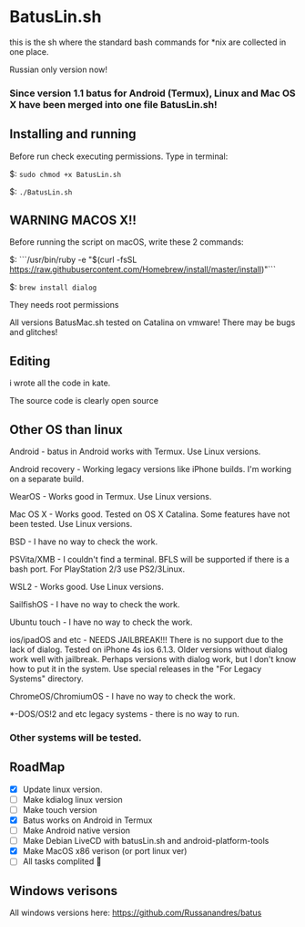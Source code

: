 # BatusLin.sh
this is the sh where the standard bash commands for *nix are collected in one place.

Russian only version now!

### Since version 1.1 batus for Android (Termux), Linux and Mac OS X have been merged into one file BatusLin.sh!

## Installing and running
Before run check executing permissions.
Type in terminal:

$: ```sudo chmod +x BatusLin.sh```

$: ```./BatusLin.sh```

## WARNING MACOS X!!
Before running the script on macOS, write these 2 commands:

$: ```/usr/bin/ruby -e "$(curl -fsSL https://raw.githubusercontent.com/Homebrew/install/master/install)"```

$: ```brew install dialog```

They needs root permissions

All versions BatusMac.sh tested on Catalina on vmware! There may be bugs and glitches!

## Editing
i wrote all the code in kate.

The source code is clearly open source

## Other OS than linux
Android - batus in Android works with Termux. Use Linux versions.

Android recovery - Working legacy versions like iPhone builds. I'm working on a separate build.

WearOS - Works good in Termux. Use Linux versions.

Mac OS X - Works good. Tested on OS X Catalina. Some features have not been tested. Use Linux versions.

BSD - I have no way to check the work.

PSVita/XMB - I couldn't find a terminal. BFLS will be supported if there is a bash port. For PlayStation 2/3 use PS2/3Linux.

WSL2 - Works good. Use Linux versions.

SailfishOS - I have no way to check the work.

Ubuntu touch - I have no way to check the work.

ios/ipadOS and etc - NEEDS JAILBREAK!!! There is no support due to the lack of dialog. Tested on iPhone 4s ios 6.1.3. Older versions without dialog work well with jailbreak. Perhaps versions with dialog work, but I don't know how to put it in the system. Use special releases in the "For Legacy Systems" directory.

ChromeOS/ChromiumOS - I have no way to check the work.

*-DOS/OS!2 and etc legacy systems - there is no way to run.

### Other systems will be tested.

## RoadMap
- [x] Update linux version.
- [ ] Make kdialog linux version
- [ ] Make touch version
- [x] Batus works on Android in Termux
- [ ] Make Android native version
- [ ] Make Debian LiveCD with batusLin.sh and android-platform-tools
- [x] Make MacOS x86 verison (or port linux ver)
- [ ] All tasks complited :tada:

## Windows verisons
All windows versions here: https://github.com/Russanandres/batus
